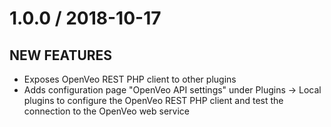 # 1.0.0 / 2018-10-17

## NEW FEATURES

- Exposes OpenVeo REST PHP client to other plugins
- Adds configuration page "OpenVeo API settings" under Plugins -> Local plugins to configure the OpenVeo REST PHP client and test the connection to the OpenVeo web service